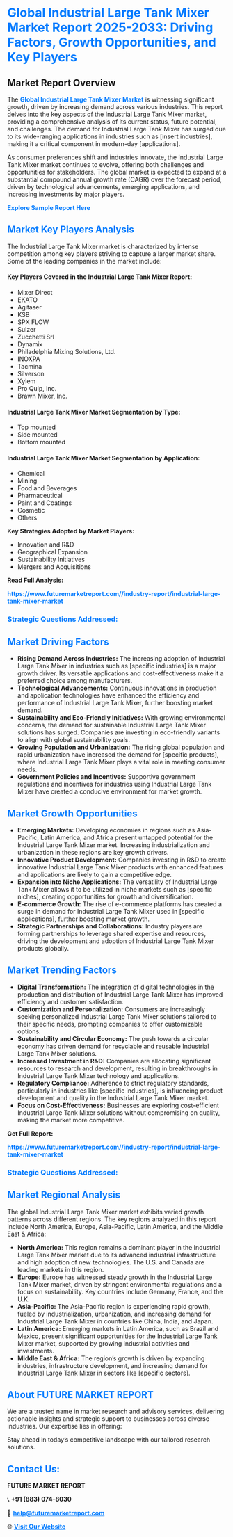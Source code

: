 <h1 style="color: #007BFF;">Global Industrial Large Tank Mixer Market Report 2025-2033: Driving Factors, Growth Opportunities, and Key Players</h1>

<section id="overview">
<h2>Market Report Overview</h2>
<p>The <a href="https://www.futuremarketreport.com//industry-report/industrial-large-tank-mixer-market" style="color: #007BFF; text-decoration: none;"><strong>Global Industrial Large Tank Mixer Market</strong></a> is witnessing significant growth, driven by increasing demand across various industries. This report delves into the key aspects of the Industrial Large Tank Mixer market, providing a comprehensive analysis of its current status, future potential, and challenges. The demand for Industrial Large Tank Mixer has surged due to its wide-ranging applications in industries such as [insert industries], making it a critical component in modern-day [applications].</p>
<p>As consumer preferences shift and industries innovate, the Industrial Large Tank Mixer market continues to evolve, offering both challenges and opportunities for stakeholders. The global market is expected to expand at a substantial compound annual growth rate (CAGR) over the forecast period, driven by technological advancements, emerging applications, and increasing investments by major players.</p>
</section>

<section id="overview">
<p><a href="https://www.futuremarketreport.com//request-sample/reportId=54782" style="color: #007BFF; text-decoration: none;"><strong>Explore Sample Report Here</strong></a></p>
</section>

<section id="key-players">
<h2 style="color: #007BFF;">Market Key Players Analysis</h2>
<p>The Industrial Large Tank Mixer market is characterized by intense competition among key players striving to capture a larger market share. Some of the leading companies in the market include:</p>
<h4>Key Players Covered in the Industrial Large Tank Mixer Report:</h4>
<ul><li>Mixer Direct</li><li>EKATO</li><li>Agitaser</li><li>KSB</li><li>SPX FLOW</li><li>Sulzer</li><li>Zucchetti Srl</li><li>Dynamix</li><li>Philadelphia Mixing Solutions, Ltd.</li><li>INOXPA</li><li>Tacmina</li><li>Silverson</li><li>Xylem</li><li>Pro Quip, Inc.</li><li>Brawn Mixer, Inc.</li></ul>
<h4>Industrial Large Tank Mixer Market Segmentation by Type:</h4>
<ul><li>Top mounted</li><li>Side mounted</li><li>Bottom mounted</li></ul>

<h4>Industrial Large Tank Mixer Market Segmentation by Application:</h4>
<ul><li>Chemical</li><li>Mining</li><li>Food and Beverages</li><li>Pharmaceutical</li><li>Paint and Coatings</li><li>Cosmetic</li><li>Others</li></ul>
<p><strong>Key Strategies Adopted by Market Players:</strong></p>
<ul>
<li>Innovation and R&D</li>
<li>Geographical Expansion</li>
<li>Sustainability Initiatives</li>
<li>Mergers and Acquisitions</li>
</ul>
</section>

<section>
<p><strong>Read Full Analysis: </strong></p><a href="https://www.futuremarketreport.com//industry-report/industrial-large-tank-mixer-market" style="color: #007BFF; text-decoration: none;"><strong>https://www.futuremarketreport.com//industry-report/industrial-large-tank-mixer-market</strong></a>
<h3 style="color: #007BFF;">Strategic Questions Addressed:</h3>
</section>

<section id="driving-factors">
<h2 style="color: #007BFF;">Market Driving Factors</h2>
<ul>
<li><strong>Rising Demand Across Industries:</strong> The increasing adoption of Industrial Large Tank Mixer in industries such as [specific industries] is a major growth driver. Its versatile applications and cost-effectiveness make it a preferred choice among manufacturers.</li>
<li><strong>Technological Advancements:</strong> Continuous innovations in production and application technologies have enhanced the efficiency and performance of Industrial Large Tank Mixer, further boosting market demand.</li>
<li><strong>Sustainability and Eco-Friendly Initiatives:</strong> With growing environmental concerns, the demand for sustainable Industrial Large Tank Mixer solutions has surged. Companies are investing in eco-friendly variants to align with global sustainability goals.</li>
<li><strong>Growing Population and Urbanization:</strong> The rising global population and rapid urbanization have increased the demand for [specific products], where Industrial Large Tank Mixer plays a vital role in meeting consumer needs.</li>
<li><strong>Government Policies and Incentives:</strong> Supportive government regulations and incentives for industries using Industrial Large Tank Mixer have created a conducive environment for market growth.</li>
</ul>
</section>

<section id="growth-opportunities">
<h2 style="color: #007BFF;">Market Growth Opportunities</h2>
<ul>
<li><strong>Emerging Markets:</strong> Developing economies in regions such as Asia-Pacific, Latin America, and Africa present untapped potential for the Industrial Large Tank Mixer market. Increasing industrialization and urbanization in these regions are key growth drivers.</li>
<li><strong>Innovative Product Development:</strong> Companies investing in R&D to create innovative Industrial Large Tank Mixer products with enhanced features and applications are likely to gain a competitive edge.</li>
<li><strong>Expansion into Niche Applications:</strong> The versatility of Industrial Large Tank Mixer allows it to be utilized in niche markets such as [specific niches], creating opportunities for growth and diversification.</li>
<li><strong>E-commerce Growth:</strong> The rise of e-commerce platforms has created a surge in demand for Industrial Large Tank Mixer used in [specific applications], further boosting market growth.</li>
<li><strong>Strategic Partnerships and Collaborations:</strong> Industry players are forming partnerships to leverage shared expertise and resources, driving the development and adoption of Industrial Large Tank Mixer products globally.</li>
</ul>
</section>

<section id="trending-factors">
<h2 style="color: #007BFF;">Market Trending Factors</h2>
<ul>
<li><strong>Digital Transformation:</strong> The integration of digital technologies in the production and distribution of Industrial Large Tank Mixer has improved efficiency and customer satisfaction.</li>
<li><strong>Customization and Personalization:</strong> Consumers are increasingly seeking personalized Industrial Large Tank Mixer solutions tailored to their specific needs, prompting companies to offer customizable options.</li>
<li><strong>Sustainability and Circular Economy:</strong> The push towards a circular economy has driven demand for recyclable and reusable Industrial Large Tank Mixer solutions.</li>
<li><strong>Increased Investment in R&D:</strong> Companies are allocating significant resources to research and development, resulting in breakthroughs in Industrial Large Tank Mixer technology and applications.</li>
<li><strong>Regulatory Compliance:</strong> Adherence to strict regulatory standards, particularly in industries like [specific industries], is influencing product development and quality in the Industrial Large Tank Mixer market.</li>
<li><strong>Focus on Cost-Effectiveness:</strong> Businesses are exploring cost-efficient Industrial Large Tank Mixer solutions without compromising on quality, making the market more competitive.</li>
</ul>
</section>

<section>
<p><strong>Get Full Report: </strong></p><a href="https://www.futuremarketreport.com//industry-report/industrial-large-tank-mixer-market" style="color: #007BFF; text-decoration: none;"><strong>https://www.futuremarketreport.com//industry-report/industrial-large-tank-mixer-market</strong></a>
<h3 style="color: #007BFF;">Strategic Questions Addressed:</h3>
</section>


<section id="regional-analysis">
<h2 style="color: #007BFF;">Market Regional Analysis</h2>
<p>The global Industrial Large Tank Mixer market exhibits varied growth patterns across different regions. The key regions analyzed in this report include North America, Europe, Asia-Pacific, Latin America, and the Middle East & Africa:</p>
<ul>
<li><strong>North America:</strong> This region remains a dominant player in the Industrial Large Tank Mixer market due to its advanced industrial infrastructure and high adoption of new technologies. The U.S. and Canada are leading markets in this region.</li>
<li><strong>Europe:</strong> Europe has witnessed steady growth in the Industrial Large Tank Mixer market, driven by stringent environmental regulations and a focus on sustainability. Key countries include Germany, France, and the U.K.</li>
<li><strong>Asia-Pacific:</strong> The Asia-Pacific region is experiencing rapid growth, fueled by industrialization, urbanization, and increasing demand for Industrial Large Tank Mixer in countries like China, India, and Japan.</li>
<li><strong>Latin America:</strong> Emerging markets in Latin America, such as Brazil and Mexico, present significant opportunities for the Industrial Large Tank Mixer market, supported by growing industrial activities and investments.</li>
<li><strong>Middle East & Africa:</strong> The region’s growth is driven by expanding industries, infrastructure development, and increasing demand for Industrial Large Tank Mixer in sectors like [specific sectors].</li>
</ul>
</section>

<footer>
<h2 style="color: #007BFF;">About FUTURE MARKET REPORT</h2>
<p>We are a trusted name in market research and advisory services, delivering actionable insights and strategic support to businesses across diverse industries. Our expertise lies in offering:</p>

<p>Stay ahead in today’s competitive landscape with our tailored research solutions.</p>

<h2 style="color: #007BFF;">Contact Us:</h2>
<p><strong>FUTURE MARKET REPORT</strong></p>
<p>📞 <strong>+91 (883) 074-8030</strong></p>
<p>📧 <strong><a href="mailto:help@futuremarketreport.com" style="color: #007BFF;">help@futuremarketreport.com</a></strong></p>
<p>🌐 <strong><a href="https://www.futuremarketreport.com/" style="color: #007BFF;">Visit Our Website</a></strong></p>
</footer>